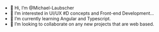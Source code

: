 - 👋 Hi, I’m @Michael-Laubscher
- 👀 I’m interested in UI/UX #D concepts and Front-end Development...
- 🌱 I’m currently learning Angular and Typescript.
- 💞️ I’m looking to collaborate on any new projects that are web based.

<!---
Michael-Laubscher/Michael-Laubscher is a ✨ special ✨ repository because its `README.md` (this file) appears on your GitHub profile.
You can click the Preview link to take a look at your changes.
--->
